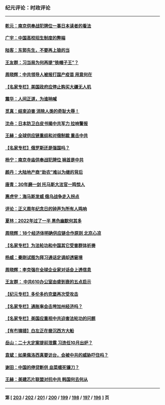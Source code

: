 ### 纪元评论：时政评论
---
#### [乾元：南京供奉战犯牌位一事日本读者的看法](../../pages/nsc1025/n13788432.md) 
#### [广宇：中国高校招生制度的弊端](../../pages/nsc1025/n13788579.md) 
#### [陆客：东郭先生，不要再上狼的当](../../pages/nsc1025/n13788467.md) 
#### [王友群：习当局为何再提“铁帽子王”？](../../pages/nsc1025/n13788244.md) 
#### [周晓辉：中共领导人被报打国产疫苗 用意何在](../../pages/nsc1025/n13788248.md) 
#### [【名家专栏】美国政府应停止购买大疆无人机](../../pages/nsc1025/n13788100.md) 
#### [震华：人间正道，为谁呐喊](../../pages/nsc1025/n13788054.md) 
#### [觅真：结束迫害 消除人类的奇耻大辱！](../../pages/nsc1025/n13788035.md) 
#### [沈舟：日本防卫白皮书揭中共军力 拉响警报](../../pages/nsc1025/n13787960.md) 
#### [王赫：全球供应链重组和对俄制裁 重击中共](../../pages/nsc1025/n13787843.md) 
#### [【名家专栏】俄罗斯还是强国吗？](../../pages/nsc1025/n13787760.md) 
#### [杨宁：南京寺庙供奉战犯牌位 祸首是中共](../../pages/nsc1025/n13787895.md) 
#### [颜丹：大陆地产商“助农”难以为继的背后](../../pages/nsc1025/n13787847.md) 
#### [唐青：30年磨一剑 托马斯大法官一鸣惊人](../../pages/nsc1025/n13787495.md) 
#### [惠虎宇：海马斯发威 俄乌战争走入拐点](../../pages/nsc1025/n13787363.md) 
#### [评论：正义周年纪念日的钟声为所有人鸣响](../../pages/nsc1025/n13787109.md) 
#### [夏林：2022年过了一半 黑色幽默何其多](../../pages/nsc1025/n13786449.md) 
#### [周晓辉：18个经济体明确供应链合作原则  北京心凉](../../pages/nsc1025/n13787301.md) 
#### [【名家专栏】为法轮功和中国其它受害群体祈祷](../../pages/nsc1025/n13787107.md) 
#### [杨威：秦刚试图为拜习通话定调却透窘境](../../pages/nsc1025/n13786647.md) 
#### [周晓辉：李克强在全球企业家对话会上透信息](../../pages/nsc1025/n13786362.md) 
#### [王友群： 中共610办公室由盛到衰的五点启示](../../pages/nsc1025/n13786393.md) 
#### [【纪元专栏】多伦多约克堡再次受攻击](../../pages/nsc1025/n13786494.md) 
#### [【名家专栏】通胀率会击垮加州经济吗？](../../pages/nsc1025/n13785455.md) 
#### [【名家专栏】美国应重视中共迫害法轮功的问题](../../pages/nsc1025/n13785713.md) 
#### [【有冇搞错】白左正在凿沉西方大船](../../pages/nsc1025/n13785967.md) 
#### [岳山：二十大定案提前泄露 习连任10月出炉？](../../pages/nsc1025/n13785976.md) 
#### [袁斌：如果佩洛西真要访台，会被中共的威胁吓住吗？](../../pages/nsc1025/n13785943.md) 
#### [谢田：中国的停贷断供 韭菜缠死镰刀？](../../pages/nsc1025/n13785909.md) 
#### [王赫：美建芯片联盟对抗中共 韩国何去何从](../../pages/nsc1025/n13785863.md) 

---
#### 第 [ [203](./203.md) / [202](./202.md) / [201](./201.md) / [200](./200.md) / [199](./199.md) / [198](./198.md) / [197](./197.md) / [196](./196.md) ] 页
